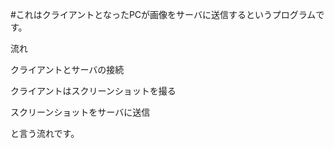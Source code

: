 #これはクライアントとなったPCが画像をサーバに送信するというプログラムです。

流れ

クライアントとサーバの接続

クライアントはスクリーンショットを撮る

スクリーンショットをサーバに送信

と言う流れです。